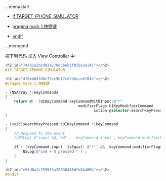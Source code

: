...menustart

 * [if TARGET_IPHONE_SIMULATOR](#74ab1a2b1d81a278d3beb1f85be3a145)

 * [pragma mark 1.快捷键](#4f0e488340c72ec9bf7c87d4cce4703d)

 * [endif](#e96d8afc259593a20838480dfb84400b)


...menuend



把下列代码 加入 View Controller 中

```objective-c
<h2 id="74ab1a2b1d81a278d3beb1f85be3a145"></h2>
#if TARGET_IPHONE_SIMULATOR

<h2 id="4f0e488340c72ec9bf7c87d4cce4703d"></h2>
#pragma mark 1.快捷键

- (NSArray *)keyCommands
{
    return @[  [UIKeyCommand keyCommandWithInput:@"r"
                                 modifierFlags:UIKeyModifierCommand
                                        action:@selector(searchKeyPressed:)]   ];
}

- (void)searchKeyPressed:(UIKeyCommand *)keyCommand
{
    // Respond to the event
    //NSLog( @"input %@, %d" ,  keyCommand.input , keyCommand.modifierFlags ) ;
    
    if ( [keyCommand.input  isEqual: @"r"] &&  keyCommand.modifierFlags == UIKeyModifierCommand ) {
        NSLog(@"cmd + R pressed " ) ;
    }
}

<h2 id="e96d8afc259593a20838480dfb84400b"></h2>
#endif
```
